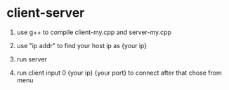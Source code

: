 # client-server
1. use g++ to compile client-my.cpp and server-my.cpp

2. use "ip addr" to find your host ip as {your ip}

3. run server

4. run client
input 0 {your ip} {your port} to connect
after that chose from menu